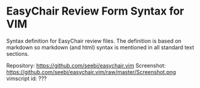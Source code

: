 # EasyChair Review Form Syntax for VIM

Syntax definition for EasyChair review files. The definition is based on
markdown so markdown (and html) syntax is mentioned in all standard text
sections.

Repository:   https://github.com/seebi/easychair.vim
Screenshot:   https://github.com/seebi/easychair.vim/raw/master/Screenshot.png
vimscript id: ???

